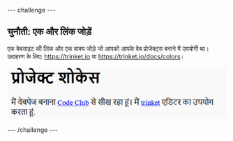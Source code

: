 \--- challenge \---

## चुनौती: एक और लिंक जोड़ें

एक वेबसाइट की लिंक और एक वाक्य जोड़े जो आपको आपके वेब प्रोजेक्ट्स बनाने में उपयोगी था। उदाहरण के लिए: <https://trinket.io> या <https://trinket.io/docs/colors>।

![स्क्रीनशॉट](images/showcase-link-challenge.png)

\--- /challenge \---